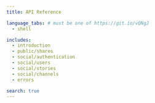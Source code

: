 ```yaml
---
title: API Reference

language_tabs: # must be one of https://git.io/vQNgJ
  - shell

includes:
  - introduction
  - public/shares
  - social/authentication
  - social/users
  - social/stories
  - social/channels
  - errors

search: true
---
```

